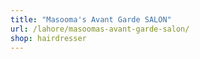 ```yaml
---
title: "Masooma's Avant Garde SALON"
url: /lahore/masoomas-avant-garde-salon/
shop: hairdresser
---
```


